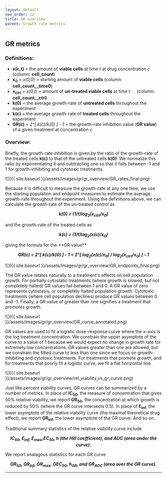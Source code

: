 ```yaml
---
layout: default
nav_order: 12
title: GR overview
parent: Growth rate metrics
---
```


## GR metrics

### Definitions:
- **x(c,t)** = the amount of **viable cells** at time *t* at drug concentration *c* (column: **cell\_count**)
- **x<sub>0</sub>** = *x(0,0)* = starting amount of **viable cells** (column: **cell_count__time0**)
- **x<sub>ctrl</sub>** = *x(0,t)* = amount of **un-treated viable cells** at time *t*   (column: **cell_count__ctrl**)
- **k(0)** = the average growth-rate of **untreated cells** throughout the experiment
- **k(c)** = the average growth-rate of **treated cells** throughout the experiment
- **GR(c)** = *2^[ k(c)/k(0) ] - 1* = the growth-rate inhibition value (**GR value**) of a given treatment at concentration *c*

### Overview:

Briefly, the growth-rate inhibition is given by the ratio of the growth-rate of the treated cells **k(c)** to that of the untreated cells **k(0)**. We normalize this ratio by exponentiating it and subtracting one so that it falls between -1 and 1 for growth-inhibiting and cytotoxic treatments.

![]({{ site.baseurl }}/assets/images/gr/gr_overview/GR_rates_final.png)

<!---
<center><img src="{{ site.baseurl }}/assets/images/gr/GR_rates_final.png" align="center" height="100px" style="padding-bottom:10px;"></center>
-->
Because it is difficult to measure the growth-rate at any one time, we use the starting population and endpoint measures to estimate the average growth-rate throughout the experiment. Using the definitions above, we can calculate the growth-rate of the un-treated control as 
<p style="text-align: center;">
<b><i>
k(0) = (1/t)log<sub>2</sub>(x<sub>ctrl</sub>/x<sub>0</sub>)
</i></b>
</p>
and the growth-rate of the treated cells as
<p style="text-align: center;">
<b><i>
k(c) = (1/t)log<sub>2</sub>(x(c)/x<sub>0</sub>)
</i></b>
</p>
giving the formula for the **GR value**
<p style="text-align: center;">
<b><i>
GR(c) = 2^[ k(c)/k(0) ] - 1 = 2^[ log<sub>2</sub>(x(c)/x<sub>0</sub>) / log<sub>2</sub>(x<sub>ctrl</sub>/x<sub>0</sub>) ] - 1</sub>
</i></b>
</p>

![]({{ site.baseurl }}/assets/images/gr/gr_overview/GR_endpoints_final.png)

The GR value relates naturally to a treatment's effects on cell population growth. For partially cytostatic treatments (where growth is slowed, but not completely halted) GR values fall between 1 and 0. A GR value of zero represents cytostasis, or completely halted population growth. Cytotoxic treatments (where cell population declines) produce GR values between 0 and -1. Finally, a GR value of greater than one signifies a treatment that *promotes* growth.

![]({{ site.baseurl }}/assets/images/gr/gr_overview/GR_curve_annotated.png)

GR values are used to fit a logistic dose-response curve where the x-axis is the log treatment concentration. We
constrain the upper asymptote of the curve to a value of 1 because we would expect no change in growth rate for extremely low concentrations. GR values greater than one are allowed, but we constrain the fitted curve to less
than one since we focus on growth-inhibiting and cytotoxic treatments. For treatments that promote growth, and for treatments that poorly fit a logistic curve, we fit a flat horizontal line.

![]({{ site.baseurl }}/assets/images/gr/gr_overview/rel_viability_vs_gr_curve.png)

Just like percent viability curves, GR curves can be summarized by a number of metrics. In place of **IC<sub>50</sub>**, the measure of concentration that gives 50% relative viability, we report **GR<sub>50</sub>**, the concentration at which growth is reduced by 50% (where the GR curve intersects 0.5). In place of **E<sub>inf</sub>**, the lower asymptote of the relative viability curve (the maximal theoretical drug effect), we report **GR<sub>inf</sub>**, the lower asymptote of the GR curve. And so on.

Traditional summary statistics of the relative viability curve include

<p style="text-align: center;">
<b><i>
IC<sub>50</sub>, E<sub>inf</sub>, E<sub>max</sub>,EC<sub>50</sub>, h (the Hill coefficient), and AUC (area under the curve).
</i></b>
</p>

We report analagous statistics for each GR curve
<p style="text-align: center;">
<b><i>
GR<sub>50</sub>, GR<sub>inf</sub>, GR<sub>max</sub>, GEC<sub>50</sub>, h<sub>GR</sub>, and GR<sub>AOC</sub> (area over the GR curve).
</i></b>
</p>

---